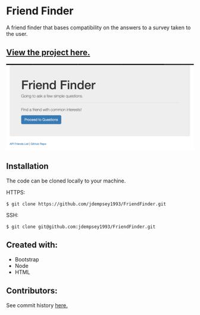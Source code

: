 # Friend Finder
A friend finder that bases compatibility on the answers to a survey taken to the user. 

[View the project here.](https://polar-bayou-56785.herokuapp.com)
----

![Image of project](https://github.com/jdempsey1993/FriendFinder/blob/master/Friend%20Finder.png)

Installation
---

The code can be cloned locally to your machine. 

HTTPS:
```
$ git clone https://github.com/jdempsey1993/FriendFinder.git
```
SSH:
```
$ git clone git@github.com:jdempsey1993/FriendFinder.git
```

Created with:
---
* Bootstrap
* Node
* HTML


Contributors:
---
See commit history [here.](https://github.com/jdempsey1993/FriendFinder/graphs/contributors)

